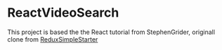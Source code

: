 # ReactVideoSearch

This project is based the the React tutorial from StephenGrider, originall clone from
[ReduxSimpleStarter](https://github.com/StephenGrider/ReduxSimpleStarter)

